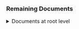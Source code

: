 ### Remaining Documents

<details><summary>Documents at root level</summary>

* [angular_documentation.md](angular_documentation.md)
* [distributed_systems.md](distributed_systems.md)
* [interesting_python_links.md](interesting_python_links.md)
* [kafka_tutorials_dzone.md](kafka_tutorials_dzone.md)
* [machine_learning_links.md](machine_learning_links.md)
* [networking.md](networking.md)
* [product_roadmap_linkedin.md](product_roadmap_linkedin.md)
* [spark_tutorials_dzone.md](spark_tutorials_dzone.md)
* [syntax_connection_ngrok_loclx.md](syntax_connection_ngrok_loclx.md)
* BELOW LINKS ARE ALREADY USED ABOVE
>* [design_patterns.md](design_patterns.md)
>* [installation_hadoop_spark_kafka_hive.md](installation_hadoop_spark_kafka_hive.md)
>* [kafka_applications_connectors_usage.md](kafka_applications_connectors_usage.md)
>* [root_doc_list.md](root_doc_list.md)
>* [tech_examples_from_github.md](tech_examples_from_github.md)
>* [tech_links_front_end.md](tech_links_front_end.md)
>* [technical_links_go_redis_data_SET_2.md](technical_links_go_redis_data_SET_2.md)
>* [technical_links_julia_SET_3.md](technical_links_julia_SET_3.md)
>* [technical_links_machine_learnning_scala_SET_4.md](technical_links_machine_learnning_scala_SET_4.md)
>* [technical_links_seo_terraform_testauto_githacks_SET_1.md](technical_links_seo_terraform_testauto_githacks_SET_1.md)

</details>
